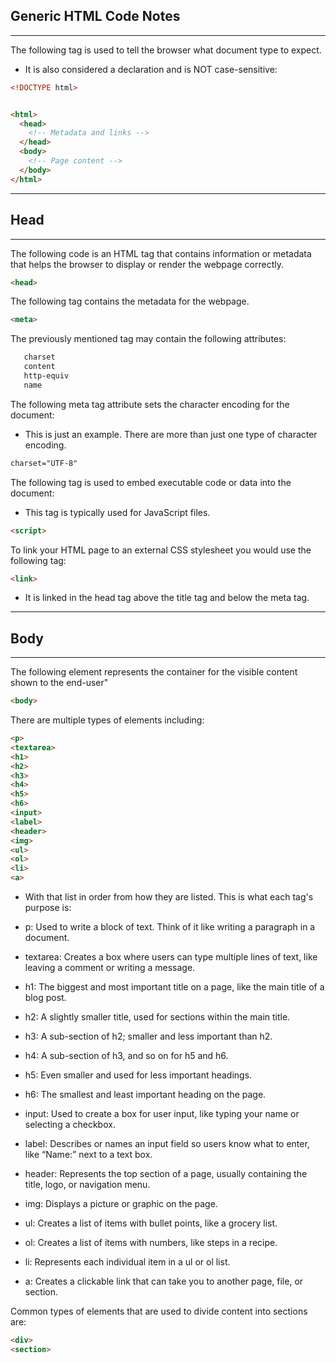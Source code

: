 ## Generic HTML Code Notes
<hr>

The following tag is used to tell the browser what document type to expect.  

- It is also considered a declaration and is NOT case-sensitive:

```html
<!DOCTYPE html>
```

```html

<html>
  <head>
    <!-- Metadata and links -->
  </head>
  <body>
    <!-- Page content -->
  </body>
</html>

```

<hr>

## Head
<hr>

The following code is an HTML tag that contains information or metadata that helps the browser to display or render the webpage correctly.

```html
<head>
```

The following tag contains the metadata for the webpage.  

```html
<meta>
```

The previously mentioned tag may contain the following attributes:

```html
   charset
   content
   http-equiv
   name
```

The following meta tag attribute sets the character encoding for the document:

- This is just an example. There are more than just one type of character encoding.

```html
charset="UTF-8"
```

The following tag is used to embed executable code or data into the document:

- This tag is typically used for JavaScript files.

```html
<script>
```

To link your HTML page to an external CSS stylesheet you would use the following tag:

```html
<link>
```

- It is linked in the head tag above the title tag and below the meta tag.

<hr>

## Body
<hr>

The following element represents the container for the visible content shown to the end-user"

```html
<body>
```

There are multiple types of elements including:

```html
<p>
<textarea>
<h1>
<h2>
<h3>
<h4>
<h5>
<h6>
<input>
<label>
<header>
<img>
<ul>
<ol>
<li>
<a>
```

- With that list in order from how they are listed. This is what each tag's purpose is:

- p: Used to write a block of text. Think of it like writing a paragraph in a document.

- textarea: Creates a box where users can type multiple lines of text, like leaving a comment or writing a message.

- h1: The biggest and most important title on a page, like the main title of a blog post.

- h2: A slightly smaller title, used for sections within the main title.

- h3: A sub-section of h2; smaller and less important than h2.

- h4: A sub-section of h3, and so on for h5 and h6.

- h5: Even smaller and used for less important headings.

- h6: The smallest and least important heading on the page.

- input: Used to create a box for user input, like typing your name or selecting a checkbox.

- label: Describes or names an input field so users know what to enter, like “Name:” next to a text box.

- header: Represents the top section of a page, usually containing the title, logo, or navigation menu.

- img: Displays a picture or graphic on the page.

- ul: Creates a list of items with bullet points, like a grocery list.

- ol: Creates a list of items with numbers, like steps in a recipe.

- li: Represents each individual item in a ul or ol list.

- a: Creates a clickable link that can take you to another page, file, or section.



Common types of elements that are used to divide content into sections are:

```html
<div>
<section>
```





